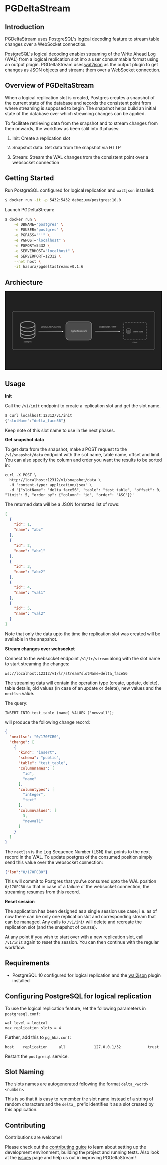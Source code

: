 PGDeltaStream
=============
Introduction
------------
PGDeltaStream uses PostgreSQL's logical decoding feature to stream table changes over a WebSocket connection.

PostgreSQL's logical decoding enables streaming of the Write Ahead Log (WAL) from a logical replication slot into a user consummable format using an output plugin. PGDeltaStream uses [wal2json](https://github.com/eulerto/wal2json) as the output plugin to get changes as JSON objects and streams them over a WebSocket connection.

Overview of PGDeltaStream
-------------------------
When a logical replication slot is created, Postgres creates a snapshot of the current state of the database and records the consistent point from where streaming is supposed to begin. The snapshot helps build an initial state of the database over which streaming changes can be applied.

To facilitate retrieving data from the snapshot and to stream changes from then onwards, the workflow as been split into 3 phases:

1. Init: Create a replication slot

2. Snapshot data: Get data from the snapshot via HTTP

3. Stream: Stream the WAL changes from the consistent point over a websocket connection

Getting Started
---------------
Run PostgreSQL configured for logical replication and `wal2json` installed:

```bash
$ docker run -it -p 5432:5432 debezium/postgres:10.0
```

Launch PGDeltaStream:
```bash
$ docker run \
    -e DBNAME="postgres" \
    -e PGUSER="postgres" \
    -e PGPASS="''" \
    -e PGHOST="localhost" \
    -e PGPORT=5432 \
    -e SERVERHOST="localhost" \
    -e SERVERPORT=12312 \
    --net host \
    -it hasura/pgdeltastream:v0.1.6
```

Archiecture
-----------
![PGDeltaStream Archiecture Diagram](pgdeltastream-arch.png "PGDeltaStream Archiecture")

Usage
-----

**Init**

Call the `/v1/init` endpoint to create a replication slot and get the slot name. 

```bash
$ curl localhost:12312/v1/init 
{"slotName":"delta_face56"}
```

Keep note of this slot name to use in the next phases.

**Get snapshot data**

To get data from the snapshot, make a POST request to the `/v1/snapshot/data` endpoint with the slot name, table name, offset and limit. You can also specify the column and order you want the results to be sorted in:
```
curl -X POST \
  http://localhost:12312/v1/snapshot/data \
  -H 'content-type: application/json' \
  -d '{"slotName": "delta_face56", "table": "test_table", "offset": 0, "limit": 5, "order_by": {"column": "id", "order": "ASC"}}'
```

The returned data will be a JSON formatted list of rows:

```json
[
  {
    "id": 1,
    "name": "abc"
  },
  {
    "id": 2,
    "name": "abc1"
  },
  {
    "id": 3,
    "name": "abc2"
  },
  {
    "id": 4,
    "name": "val1"
  },
  {
    "id": 5,
    "name": "val2"
  }
]
```

Note that only the data upto the time the replication slot was created will be available in the snapshot. 

**Stream changes over websocket**

Connect to the websocket endpoint `/v1/lr/stream` along with the slot name to start streaming the changes:

```
ws://localhost:12312/v1/lr/stream?slotName=delta_face56
```

The streaming data will contain the operation type (create, update, delete), table details, old values (in case of an update or delete), new values and the `nextlsn` value. 

The query:

```
INSERT INTO test_table (name) VALUES ('newval1');
```
will produce the following change record:
```json
{
  "nextlsn": "0/170FCB0",
  "change": [
    {
      "kind": "insert",
      "schema": "public",
      "table": "test_table",
      "columnnames": [
        "id",
        "name"
      ],
      "columntypes": [
        "integer",
        "text"
      ],
      "columnvalues": [
        3,
        "newval1"
      ]
    }
  ]
}
```

The `nextlsn` is the Log Sequence Number (LSN) that points to the next record in the WAL. To update postgres of the consumed position simply send this value over the websocket connection:

```json
{"lsn":"0/170FCB0"}
```

This will commit to Postgres that you've consumed upto the WAL position `0/170FCB0` so that in case of a failure of the websocket connection, the streaming resumes from this record.

**Reset session**

The application has been designed as a single session use case; i.e. as of now there can be only one replication slot and corresponding stream that can be managed. Any calls to `/v1/init` will delete and recreate the replication slot (and the snapshot of course).

At any point if you wish to start over with a new replication slot, call `/v1/init` again to reset the session. You can then continue with the regular workflow.

Requirements
------------
- PostgreSQL 10 configured for logical replication and the [wal2json](https://github.com/eulerto/wal2json) plugin installed

Configuring PostgreSQL for logical replication
----------------------------------------------
To use the logical replication feature, set the following parameters in `postgresql.conf`:

```
wal_level = logical
max_replication_slots = 4
```

Further, add this to `pg_hba.conf`:

```
host    replication     all             127.0.0.1/32            trust
```

Restart the `postgresql` service.


Slot Naming
-----------
The slots names are autogenerated following the format `delta_<word><number>`. 

This is so that it is easy to remember the slot name instead of a string of random characters and the `delta_` prefix identifies it as a slot created by this application.

Contributing
------------
Contributions are welcome! 

Please check out the [contributing guide](CONTRIBUTING.md) to learn about setting up the development environment, building the project and running tests. Also look at the [issues](https://github.com/hasura/pgdeltastream/issues) page and help us out in improving PGDeltaStream!